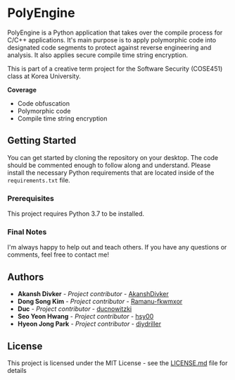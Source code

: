 # PolyEngine

PolyEngine is a Python application that takes over the compile process for C/C++ applications. It's main purpose is to apply polymorphic code into designated code segments to protect against reverse engineering and analysis. It also applies secure compile time string encryption.

This is part of a creative term project for the Software Security (COSE451) class at Korea University.

**Coverage**
- Code obfuscation
- Polymorphic code
- Compile time string encryption

## Getting Started

You can get started by cloning the repository on your desktop. The code should be commented enough to follow along and understand. Please install the necessary Python requirements that are located inside of the `requirements.txt` file.

### Prerequisites

This project requires Python 3.7 to be installed.

### Final Notes

I'm always happy to help out and teach others. If you have any questions or comments, feel free to contact me!

## Authors

* **Akansh Divker** - *Project contributor* - [AkanshDivker](https://github.com/AkanshDivker)
* **Dong Song Kim** - *Project contributor* - [Ramanu-fkwmxor](https://github.com/Ramanu-fkwmxor)
* **Duc** - *Project contributor* - [ducnowitzki](https://github.com/ducnowitzki)
* **Seo Yeon Hwang** - *Project contributor* - [hsy00](https://github.com/hsy00)
* **Hyeon Jong Park** - *Project contributor* - [diydriller](https://github.com/diydriller)


## License

This project is licensed under the MIT License - see the [LICENSE.md](LICENSE.md) file for details
